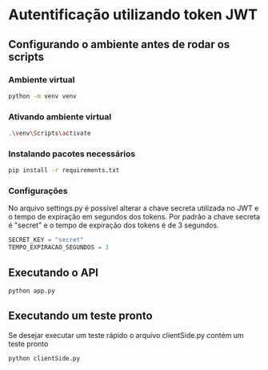 # Autentificação utilizando token JWT

## Configurando o ambiente antes de rodar os scripts

### Ambiente virtual
```bash
python -m venv venv
```

### Ativando ambiente virtual
```bash
.\venv\Scripts\activate
```

### Instalando pacotes necessários
```bash
pip install -r requirements.txt
```

### Configurações
No arquivo settings.py é possível alterar a chave secreta utilizada no JWT e o tempo de expiração em segundos dos tokens.
Por padrão a chave secreta é "secret" e o tempo de expiração dos tokens é de 3 segundos.
```python
SECRET_KEY = "secret"
TEMPO_EXPIRACAO_SEGUNDOS = 3
```

## Executando o API
```bash
python app.py
```

## Executando um teste pronto
Se desejar executar um teste rápido o arquivo clientSide.py contém um teste pronto

```bash
python clientSide.py
```
